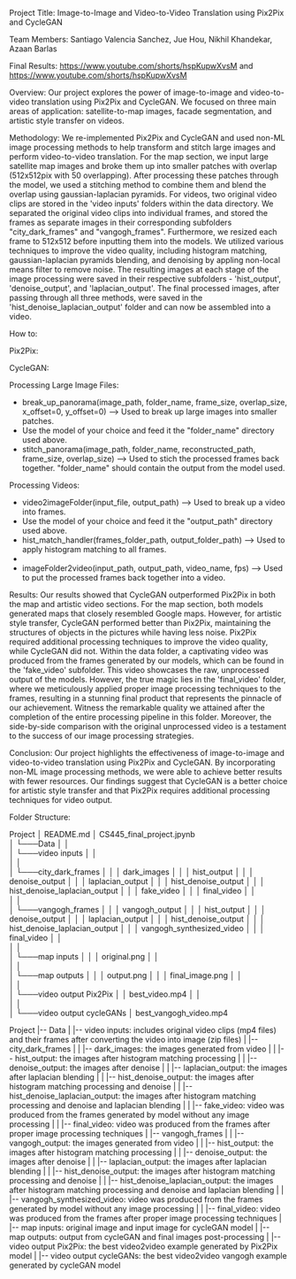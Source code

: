 Project Title: Image-to-Image and Video-to-Video Translation using Pix2Pix and CycleGAN

Team Members: Santiago Valencia Sanchez, Jue Hou, Nikhil Khandekar, Azaan Barlas

Final Results: https://www.youtube.com/shorts/hspKupwXvsM and https://www.youtube.com/shorts/hspKupwXvsM

Overview:
Our project explores the power of image-to-image and video-to-video translation using Pix2Pix and CycleGAN. We focused on three main areas of application: satellite-to-map images, facade segmentation, and artistic style transfer on videos.

Methodology:
We re-implemented Pix2Pix and CycleGAN and used non-ML image processing methods to help transform and stitch large images and perform video-to-video translation. 
For the map section, we input large satellite map images and broke them up into smaller patches with overlap (512x512pix with 50 overlapping). After processing these patches through the model, we used a stitching method to combine them and blend the overlap using gaussian-laplacian pyramids. 
For videos, two original video clips are stored in the 'video inputs' folders within the data directory. We separated the original video clips into individual frames, and stored the frames as separate images in their corresponding subfolders "city_dark_frames" and "vangogh_frames". Furthermore, we resized each frame to 512x512 before inputting them into the models. We utilized various techniques to improve the video quality, including histogram matching, gaussian-laplacian pyramids blending, and denoising by appling non-local means filter to remove noise. The resulting images at each stage of the image processing were saved in their respective subfolders - 'hist_output', 'denoise_output', and 'laplacian_output'. The final processed images, after passing through all three methods, were saved in the 'hist_denoise_laplacian_output' folder and can now be assembled into a video.

How to:   

Pix2Pix:  

CycleGAN: 

Processing Large Image Files:    

* break_up_panorama(image_path, folder_name, frame_size, overlap_size, x_offset=0, y_offset=0) --> Used to break up large images into smaller patches.
* Use the model of your choice and feed it the "folder_name" directory used above.
* stitch_panorama(image_path, folder_name, reconstructed_path, frame_size, overlap_size) -->  Used to stich the processed frames back together. "folder_name" should contain the output from the model used.    

Processing Videos:

* video2imageFolder(input_file, output_path) --> Used to break up a video into frames.
* Use the model of your choice and feed it the "output_path" directory used above.
* hist_match_handler(frames_folder_path, output_folder_path) --> Used to apply histogram matching to all frames.
* 
* imageFolder2video(input_path, output_path, video_name, fps) --> Used to put the processed frames back together into a video.

Results:
Our results showed that CycleGAN outperformed Pix2Pix in both the map and artistic video sections. For the map section, both models generated maps that closely resembled Google maps. However, for artistic style transfer, CycleGAN performed better than Pix2Pix, maintaining the structures of objects in the pictures while having less noise. Pix2Pix required additional processing techniques to improve the video quality, while CycleGAN did not. Within the data folder, a captivating video was produced from the frames generated by our models, which can be found in the 'fake_video' subfolder. This video showcases the raw, unprocessed output of the models. However, the true magic lies in the 'final_video' folder, where we meticulously applied proper image processing techniques to the frames, resulting in a stunning final product that represents the pinnacle of our achievement. Witness the remarkable quality we attained after the completion of the entire processing pipeline in this folder. Moreover, the side-by-side comparison with the original unprocessed video is a testament to the success of our image processing strategies.

Conclusion:
Our project highlights the effectiveness of image-to-image and video-to-video translation using Pix2Pix and CycleGAN. By incorporating non-ML image processing methods, we were able to achieve better results with fewer resources. Our findings suggest that CycleGAN is a better choice for artistic style transfer and that Pix2Pix requires additional processing techniques for video output.

Folder Structure:

Project
│   README.md
│   CS445_final_project.jpynb   
│
└───Data
│   │   
│   └───video inputs
│   │            
│   │   
│   └───city_dark_frames
│   │   │   dark_images
│   │   │   hist_output
│   │   │   denoise_output
│   │   │   laplacian_output
│   │   │   hist_denoise_output
│   │   │   hist_denoise_laplacian_output
│   │   │   fake_video
│   │   │   final_video
│   │   
│   │  
│   └───vangogh_frames
│   │   │   vangogh_output
│   │   │   hist_output
│   │   │   denoise_output
│   │   │   laplacian_output
│   │   │   hist_denoise_output
│   │   │   hist_denoise_laplacian_output
│   │   │   vangogh_synthesized_video
│   │   │   final_video
│   │   
│   │  
│   └───map inputs
│   │   │   original.png
│   │  
│   │   
│   └───map outputs
│   │   │   output.png
│   │   │   final_image.png
│   │   
│   │  
│   └───video output Pix2Pix
│   │       best_video.mp4
│   │   
│   │  
│   └───video output cycleGANs
│           best_vangogh_video.mp4


Project
|-- Data
|   |-- video inputs: includes original video clips (mp4 files) and their frames after converting the video into image (zip files)
|   |-- city_dark_frames
|   |   |-- dark_images: the images generated from video
|   |   |-- hist_output: the images after histogram matching processing
|   |   |-- denoise_output: the images after denoise 
|   |   |-- laplacian_output: the images after laplacian blending
|   |   |-- hist_denoise_output: the images after histogram matching processing and denoise
|   |   |-- hist_denoise_laplacian_output: the images after histogram matching processing and denoise and laplacian blending
|   |   |-- fake_video: video was produced from the frames generated by model without any image processing
|   |   |-- final_video: video was produced from the frames after proper image processing techniques
|   |-- vangogh_frames
|   |   |-- vangogh_output: the images generated from video
|   |   |-- hist_output: the images after histogram matching processing
|   |   |-- denoise_output: the images after denoise 
|   |   |-- laplacian_output: the images after laplacian blending
|   |   |-- hist_denoise_output: the images after histogram matching processing and denoise
|   |   |-- hist_denoise_laplacian_output: the images after histogram matching processing and denoise and laplacian blending
|   |   |-- vangogh_synthesized_video: video was produced from the frames generated by model without any image processing
|   |   |-- final_video: video was produced from the frames after proper image processing techniques
|   |-- map inputs: original image and input image for cycleGAN model
|   |-- map outputs: output from cycleGAN and final images post-processing
|   |-- video output Pix2Pix: the best video2video example generated by Pix2Pix model
|   |-- video output cycleGANs: the best video2video vangogh example generated by cycleGAN model     
